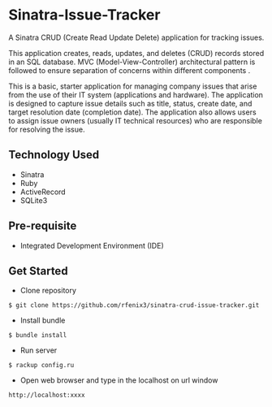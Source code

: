 # Sinatra-Issue-Tracker
A Sinatra CRUD (Create Read Update Delete) application for tracking issues.

This application creates, reads, updates, and deletes (CRUD) records stored in an SQL database.  MVC (Model-View-Controller) architectural pattern is followed to ensure separation of concerns within different components .

This is a basic, starter application for managing company issues that arise from the use of their IT system (applications and hardware). The application is designed to capture issue details such as title, status, create date, and target resolution date (completion date).  The application also allows users to assign issue owners (usually IT technical resources) who are responsible for resolving the issue.

## Technology Used
* Sinatra
* Ruby
* ActiveRecord
* SQLite3

## Pre-requisite
* Integrated Development Environment (IDE)

## Get Started
* Clone repository
```
$ git clone https://github.com/rfenix3/sinatra-crud-issue-tracker.git
```
* Install bundle
```
$ bundle install
```
* Run server
```
$ rackup config.ru
```
* Open web browser and type in the localhost on url window
```
http://localhost:xxxx
```

